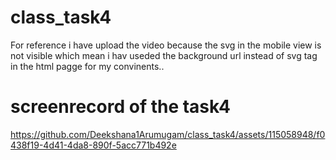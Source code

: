 # class_task4
For reference i have upload the video because the svg in the mobile view is not visible which mean i hav useded the background url instead of svg tag in the html pagge for my convinents..

# screenrecord of the task4

https://github.com/Deekshana1Arumugam/class_task4/assets/115058948/f0438f19-4d41-4da8-890f-5acc771b492e

